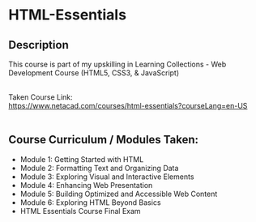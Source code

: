 # HTML-Essentials

## Description
This course is part of my upskilling in Learning Collections - Web Development Course (HTML5, CSS3, &amp; JavaScript)
<br><br>

Taken Course Link: <br>
https://www.netacad.com/courses/html-essentials?courseLang=en-US
<br><br>

## Course Curriculum / Modules Taken:<br>
* Module 1: Getting Started with HTML <br>
* Module 2: Formatting Text and Organizing Data <br>
* Module 3: Exploring Visual and Interactive Elements <br>
* Module 4: Enhancing Web Presentation <br>
* Module 5: Building Optimized and Accessible Web Content <br>
* Module 6: Exploring HTML Beyond Basics <br>
* HTML Essentials Course Final Exam <br>
